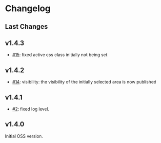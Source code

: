 # Changelog

## Last Changes


## v1.4.3

- [#15](https://github.com/LaxarJS/ax-accordion-widget/issues/15): fixed active css class initially not being set


## v1.4.2

- [#14](https://github.com/LaxarJS/ax-accordion-widget/issues/14): visibility: the visibility of the initially selected area is now published


## v1.4.1

- [#2](https://github.com/LaxarJS/ax-accordion-widget/issues/2): fixed log level.


## v1.4.0

Initial OSS version.
